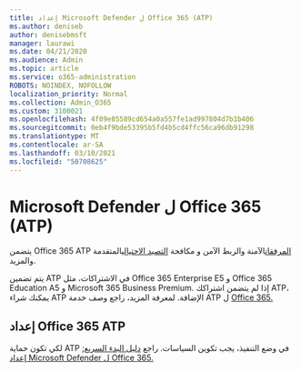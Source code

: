```yaml
---
title: إعداد Microsoft Defender ل Office 365 (ATP)
ms.author: deniseb
author: denisebmsft
manager: laurawi
ms.date: 04/21/2020
ms.audience: Admin
ms.topic: article
ms.service: o365-administration
ROBOTS: NOINDEX, NOFOLLOW
localization_priority: Normal
ms.collection: Admin_O365
ms.custom: 3100021
ms.openlocfilehash: 4f09e85589cd654a0a557fe1ad997804d7b1b406
ms.sourcegitcommit: 0eb4f9bde53395b5fd4b5cd4ffc56ca96db91298
ms.translationtype: MT
ms.contentlocale: ar-SA
ms.lasthandoff: 03/10/2021
ms.locfileid: "50708625"
---
```

# <a name="microsoft-defender-for-office-365-atp"></a>Microsoft Defender ل Office 365 (ATP)

يتضمن Office 365 ATP [](https://docs.microsoft.com/microsoft-365/security/office-365-security/atp-safe-links) [المرفقات](https://docs.microsoft.com/microsoft-365/security/office-365-security/atp-safe-attachments)الآمنة والربط الآمن و مكافحة [التصيد الاحتيالي](https://docs.microsoft.com/microsoft-365/security/office-365-security/atp-anti-phishing)المتقدمة والمزيد. 

يتم تضمين ATP في الاشتراكات، مثل Office 365 Enterprise E5 و Office 365 Education A5 و Microsoft 365 Business Premium. إذا لم يتضمن اشتراكك ATP، يمكنك شراء ATP الإضافة. لمعرفة المزيد، راجع وصف خدمة ATP ل [Office 365.](https://docs.microsoft.com/office365/servicedescriptions/office-365-advanced-threat-protection-service-description)

## <a name="set-up-office-365-atp"></a>إعداد Office 365 ATP

لكي تكون حماية ATP في وضع التنفيذ، يجب تكوين السياسات. راجع [دليل البدء السريع: إعداد Microsoft Defender ل Office 365.](https://docs.microsoft.com/microsoft-365/security/office-365-security/office-365-atp)

